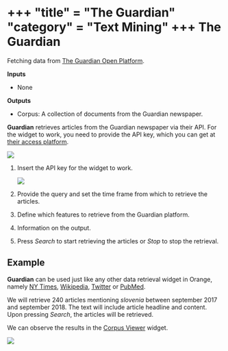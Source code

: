+++
"title" = "The Guardian"
"category" = "Text Mining"
+++
The Guardian
============

Fetching data from [The Guardian Open Platform](http://open-platform.theguardian.com).

**Inputs**

- None

**Outputs**

- Corpus: A collection of documents from the Guardian newspaper.

**Guardian** retrieves articles from the Guardian newspaper via their API. For the widget to work, you need to provide the API key, which you can get at [their access platform](https://open-platform.theguardian.com/access/).

![](../images/Guardian-stamped.png)

1. Insert the API key for the widget to work.

   ![](../images/Guardian-API.png)

2. Provide the query and set the time frame from which to retrieve the articles.
3. Define which features to retrieve from the Guardian platform.
4. Information on the output.
5. Press *Search* to start retrieving the articles or *Stop* to stop the retrieval.

Example
-------

**Guardian** can be used just like any other data retrieval widget in Orange, namely [NY Times](nytimes.md), [Wikipedia](wikipedia-widget.md), [Twitter](twitter-widget.md) or [PubMed](../pubmed/).

We will retrieve 240 articles mentioning *slovenia* between september 2017 and september 2018. The text will include article headline and content. Upon pressing *Search*, the articles will be retrieved.

We can observe the results in the [Corpus Viewer](../corpusviewer/) widget.

![](../images/Guardian-Example.png)
